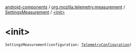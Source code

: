 [android-components](../../index.md) / [org.mozilla.telemetry.measurement](../index.md) / [SettingsMeasurement](index.md) / [&lt;init&gt;](./-init-.md)

# &lt;init&gt;

`SettingsMeasurement(configuration: `[`TelemetryConfiguration`](../../org.mozilla.telemetry.config/-telemetry-configuration/index.md)`)`